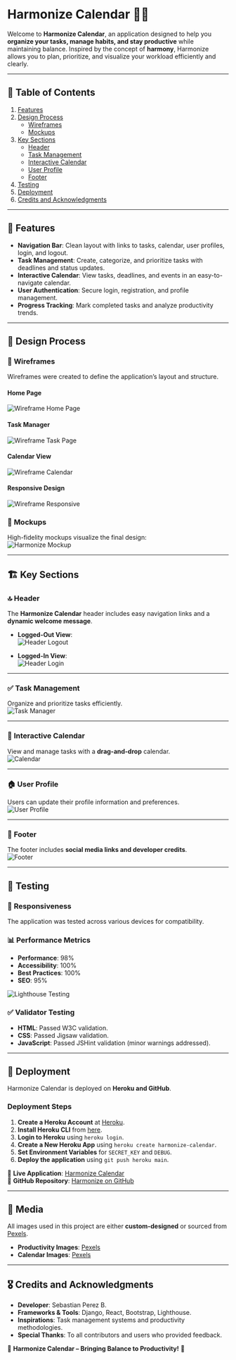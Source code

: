 # **Harmonize Calendar** 📅🔱

Welcome to **Harmonize Calendar**, an application designed to help you **organize your tasks, manage habits, and stay productive** while maintaining balance. Inspired by the concept of **harmony**, Harmonize allows you to plan, prioritize, and visualize your workload efficiently and clearly.

---

## 📌 **Table of Contents**

1. [Features](#features)
2. [Design Process](#design-process)
   - [Wireframes](#wireframes)
   - [Mockups](#mockups)
3. [Key Sections](#key-sections)
   - [Header](#header)
   - [Task Management](#task-management)
   - [Interactive Calendar](#interactive-calendar)
   - [User Profile](#user-profile)
   - [Footer](#footer)
4. [Testing](#testing)
5. [Deployment](#deployment)
6. [Credits and Acknowledgments](#credits-and-acknowledgments)

---

## 🚀 **Features**

- **Navigation Bar**: Clean layout with links to tasks, calendar, user profiles, login, and logout.
- **Task Management**: Create, categorize, and prioritize tasks with deadlines and status updates.
- **Interactive Calendar**: View tasks, deadlines, and events in an easy-to-navigate calendar.
- **User Authentication**: Secure login, registration, and profile management.
- **Progress Tracking**: Mark completed tasks and analyze productivity trends.

---

## 🎨 **Design Process**

### 📌 **Wireframes**

Wireframes were created to define the application’s layout and structure.

#### Home Page

![Wireframe Home Page](/planner/static/images/wireframe-home.png)

#### Task Manager

![Wireframe Task Page](/planner/static/images/wireframe-tasks.png)

#### Calendar View

![Wireframe Calendar](/planner/static/images/wireframe-calendar.png)

#### Responsive Design

![Wireframe Responsive](/planner/static/images/wireframe-responsive.png)

### 🎨 **Mockups**

High-fidelity mockups visualize the final design:  
![Harmonize Mockup](/planner/static/images/mockup-harmonize.png)

---

## 🏗️ **Key Sections**

### 🔝 **Header**

The **Harmonize Calendar** header includes easy navigation links and a **dynamic welcome message**.

- **Logged-Out View**:  
  ![Header Logout](/planner/static/images/header-logout.png)

- **Logged-In View**:  
  ![Header Login](/planner/static/images/header-login.png)

---

### ✅ **Task Management**

Organize and prioritize tasks efficiently.  
![Task Manager](/planner/static/images/task-manager.png)

---

### 📆 **Interactive Calendar**

View and manage tasks with a **drag-and-drop** calendar.  
![Calendar](/planner/static/images/calendar.png)

---

### 🏠 **User Profile**

Users can update their profile information and preferences.  
![User Profile](/planner/static/images/user-profile.png)

---

### 📌 **Footer**

The footer includes **social media links and developer credits**.  
![Footer](/planner/static/images/footer.png)

---

## 🧪 **Testing**

### 📱 **Responsiveness**

The application was tested across various devices for compatibility.

### 📊 **Performance Metrics**

- **Performance**: 98%
- **Accessibility**: 100%
- **Best Practices**: 100%
- **SEO**: 95%

![Lighthouse Testing](/planner/static/images/lighthouse.png)

### ✅ **Validator Testing**

- **HTML**: Passed W3C validation.
- **CSS**: Passed Jigsaw validation.
- **JavaScript**: Passed JSHint validation (minor warnings addressed).

---

## 🚀 **Deployment**

Harmonize Calendar is deployed on **Heroku and GitHub**.

### **Deployment Steps**

1. **Create a Heroku Account** at [Heroku](https://www.heroku.com/).
2. **Install Heroku CLI** from [here](https://devcenter.heroku.com/articles/heroku-cli).
3. **Login to Heroku** using `heroku login`.
4. **Create a New Heroku App** using `heroku create harmonize-calendar`.
5. **Set Environment Variables** for `SECRET_KEY` and `DEBUG`.
6. **Deploy the application** using `git push heroku main`.

📌 **Live Application**: [Harmonize Calendar](https://harmonize-calendar.herokuapp.com/)  
📌 **GitHub Repository**: [Harmonize on GitHub](https://github.com/your-repo-link)

---

## 🎨 **Media**

All images used in this project are either **custom-designed** or sourced from [Pexels](https://www.pexels.com/).

- **Productivity Images**: [Pexels](https://www.pexels.com/search/productivity/)
- **Calendar Images**: [Pexels](https://www.pexels.com/search/calendar/)

---

## 🎖 **Credits and Acknowledgments**

- **Developer**: Sebastian Perez B.
- **Frameworks & Tools**: Django, React, Bootstrap, Lighthouse.
- **Inspirations**: Task management systems and productivity methodologies.
- **Special Thanks**: To all contributors and users who provided feedback.

🔱 **Harmonize Calendar – Bringing Balance to Productivity!** 📅
